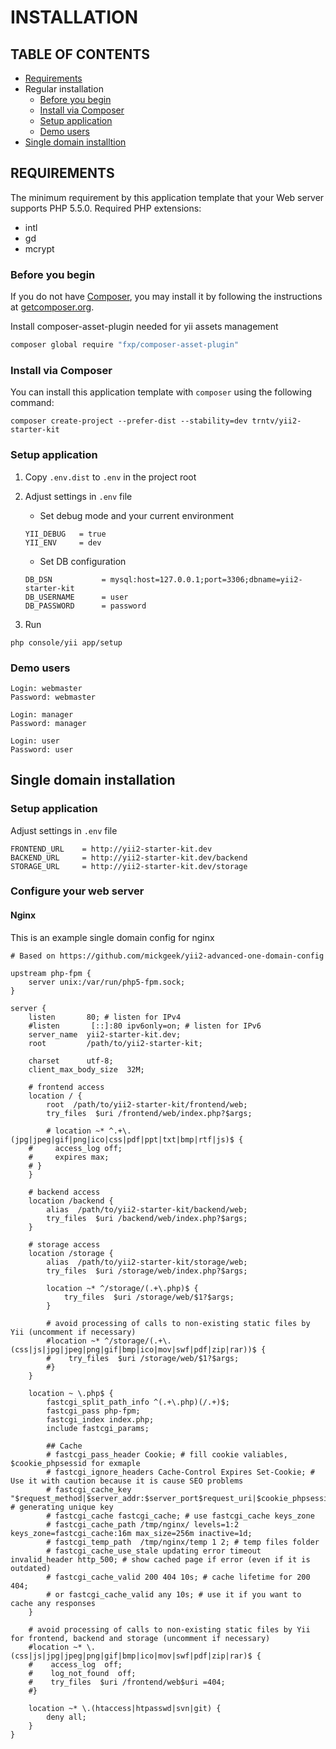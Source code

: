 # INSTALLATION

## TABLE OF CONTENTS
- [Requirements](#requirements)
- Regular installation
    - [Before you begin](#before-you-begin)
    - [Install via Composer](#install-via-composer)
    - [Setup application](#setup-application)
    - [Demo users](#demo-user)
- [Single domain installtion](#single-domain-installation)

## REQUIREMENTS
The minimum requirement by this application template that your Web server supports PHP 5.5.0.
Required PHP extensions:
- intl
- gd
- mcrypt

### Before you begin
If you do not have [Composer](http://getcomposer.org/), you may install it by following the instructions
at [getcomposer.org](http://getcomposer.org/doc/00-intro.md#installation-nix).

Install composer-asset-plugin needed for yii assets management
```bash
composer global require "fxp/composer-asset-plugin"
```

### Install via Composer

You can install this application template with `composer` using the following command:

```
composer create-project --prefer-dist --stability=dev trntv/yii2-starter-kit
```

### Setup application
1. Copy `.env.dist` to `.env` in the project root
2. Adjust settings in `.env` file
	- Set debug mode and your current environment
	```
	YII_DEBUG   = true
	YII_ENV     = dev
	```
	- Set DB configuration
	```
	DB_DSN           = mysql:host=127.0.0.1;port=3306;dbname=yii2-starter-kit
	DB_USERNAME      = user
	DB_PASSWORD      = password
	```

3. Run
```
php console/yii app/setup
```


### Demo users
```
Login: webmaster
Password: webmaster

Login: manager
Password: manager

Login: user
Password: user
```

## Single domain installation
### Setup application
Adjust settings in `.env` file

```
FRONTEND_URL    = http://yii2-starter-kit.dev
BACKEND_URL     = http://yii2-starter-kit.dev/backend
STORAGE_URL     = http://yii2-starter-kit.dev/storage
```
	

### Configure your web server
#### Nginx
This is an example single domain config for nginx

```
# Based on https://github.com/mickgeek/yii2-advanced-one-domain-config

upstream php-fpm {
    server unix:/var/run/php5-fpm.sock;
}

server {
    listen       80; # listen for IPv4
    #listen       [::]:80 ipv6only=on; # listen for IPv6
    server_name  yii2-starter-kit.dev;
    root         /path/to/yii2-starter-kit;

    charset      utf-8;
    client_max_body_size  32M;

    # frontend access
    location / {
        root  /path/to/yii2-starter-kit/frontend/web;
        try_files  $uri /frontend/web/index.php?$args;
        
        # location ~* ^.+\.(jpg|jpeg|gif|png|ico|css|pdf|ppt|txt|bmp|rtf|js)$ {
	#	  access_log off;
	#	  expires max;
	# }
    }
    
    # backend access
    location /backend {
        alias  /path/to/yii2-starter-kit/backend/web;
        try_files  $uri /backend/web/index.php?$args;
    }
    
    # storage access
    location /storage {
        alias  /path/to/yii2-starter-kit/storage/web;
        try_files  $uri /storage/web/index.php?$args;

        location ~* ^/storage/(.+\.php)$ {
            try_files  $uri /storage/web/$1?$args;
        }

        # avoid processing of calls to non-existing static files by Yii (uncomment if necessary)
        #location ~* ^/storage/(.+\.(css|js|jpg|jpeg|png|gif|bmp|ico|mov|swf|pdf|zip|rar))$ {
        #    try_files  $uri /storage/web/$1?$args;
        #}
    }

    location ~ \.php$ {
  		fastcgi_split_path_info ^(.+\.php)(/.+)$;
  		fastcgi_pass php-fpm;
  		fastcgi_index index.php;
  		include fastcgi_params;
  
  		## Cache
  		# fastcgi_pass_header Cookie; # fill cookie valiables, $cookie_phpsessid for exmaple
  		# fastcgi_ignore_headers Cache-Control Expires Set-Cookie; # Use it with caution because it is cause SEO problems
  		# fastcgi_cache_key "$request_method|$server_addr:$server_port$request_uri|$cookie_phpsessid"; # generating unique key
  		# fastcgi_cache fastcgi_cache; # use fastcgi_cache keys_zone
  		# fastcgi_cache_path /tmp/nginx/ levels=1:2 keys_zone=fastcgi_cache:16m max_size=256m inactive=1d;
  		# fastcgi_temp_path  /tmp/nginx/temp 1 2; # temp files folder
  		# fastcgi_cache_use_stale updating error timeout invalid_header http_500; # show cached page if error (even if it is outdated)
  		# fastcgi_cache_valid 200 404 10s; # cache lifetime for 200 404;
  		# or fastcgi_cache_valid any 10s; # use it if you want to cache any responses
  	}

    # avoid processing of calls to non-existing static files by Yii for frontend, backend and storage (uncomment if necessary)
    #location ~* \.(css|js|jpg|jpeg|png|gif|bmp|ico|mov|swf|pdf|zip|rar)$ {
    #    access_log  off;
    #    log_not_found  off;
    #    try_files  $uri /frontend/web$uri =404;
    #}

    location ~* \.(htaccess|htpasswd|svn|git) {
        deny all;
    }
}
```

